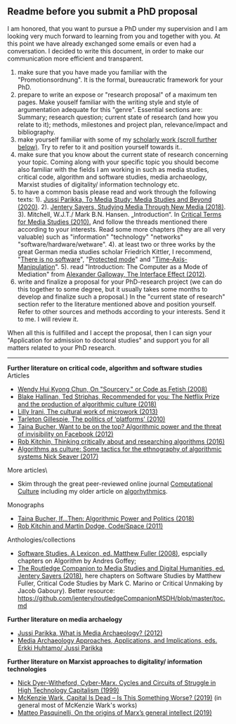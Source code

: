 ## Readme before you submit a PhD proposal

I am honored, that you want to pursue a PhD under my supervision and I am looking very much forward to learning from you and together with you. At this point we have already exchanged some emails or even had a conversation. I decided to write this document, in order to make our communication more efficient and transparent. 

1. make sure that you have made you familiar with the "Promotionsordnung". It is the formal, bureaucratic framework for your PhD. 
2. prepare to write an expose or "research proposal" of a maximum ten pages. Make youself familiar with the writing style and style of argumentation adequate for this "genre". Essential sections are: Summary; research question; current state of research (and how you relate to it); methods, milestones and project plan, relevance/impact and bibliography.   
3. make yourself familiar with some of my [scholarly work (scroll further below)](https://orcid.org/0000-0002-7922-735X). Try to refer to it and position yourself towards it..  
4. make sure that you know about the current state of research concerning your topic. Coming along with your specific topic you should become also familiar with the fields I am working in such as media studies, critical code, algorithm and software studies, media archaeology, Marxist studies of digitality/ information technology etc. 
5. to have a common basis please read and work through the following texts: 1). [Jussi Parikka, To Media Study: Media Studies and Beyond (2020)](https://mast-nemla.org/wp-content/uploads/2020/04/MAST_Vol1_No1.pdf). 2). [Jentery Sayers, Studying Media Through New Media (2018)](https://hcommons.org/deposits/objects/hc:19696/datastreams/CONTENT/content). 3). Mitchell, W.J.T./ Mark B.N. Hansen. „Introduction“. In [Critical Terms for Media Studies (2010).](https://www.bibliovault.org/BV.landing.epl?ISBN=9780226532554) And follow the threads mentioned there according to your interests. Read some more chapters (they are all very valuable) such as "information" "technology" "networks" "software/hardware/wetware". 4). at least two or three works by the great German media studies scholar Friedrich Kittler, I recommend, "[There is no software](http://raley.english.ucsb.edu/wp-content/Engl800/Kittler-nosoftware.pdf)", "[Protected mode](https://monoskop.org/images/1/1f/Kittler_Friedrich_1997_Protected_Mode.pdf)" and "[Time-Axis-Manipulation](https://doi.org/10.1215/17432197-3755144)". 5). read "Introduction: The Computer as a Mode
of Mediation" from [Alexander Galloway, The Interface Effect (2012)](https://politybooks.com/bookdetail/?isbn=9780745662527). 
6. write and finalize a proposal for your PhD-research project (we can do this together to some degree, but it usually takes some months to develop and finalize such a proposal.) In the "current state of research" section refer to the literature mentioned above and position yourself. Refer to other sources and methods according to your interests. Send it to me. I will review it. 

When all this is fullfilled and I accept the proposal, then I can sign your "Application for admission to doctoral studies" and support you for all matters related to your PhD research. 


* * *
**Further literature on critical code, algorithm and software studies**\
Articles 
- [Wendy Hui Kyong Chun, On "Sourcery," or Code as Fetish (2008)](https://repository.library.brown.edu/studio/item/bdr:405433/PDF/)
- [Blake Hallinan, Ted Striphas, Recommended for you: The Netflix Prize and the production of algorithmic culture
(2018)](https://doi.org/10.1177/1461444814538646)
- [Lilly Irani, The cultural work of microwork (2013)](https://doi.org/10.1177/1461444813511926)
- [Tarleton Gillespie, The politics of ‘platforms’ (2010)](https://doi.org/10.1177/1461444809342738)
- [Taina Bucher, Want to be on the top? Algorithmic power and the threat of invisibility on Facebook (2012)](https://doi.org/10.1177/1461444812440159)
- [Rob Kitchin, Thinking critically about and researching algorithms (2016)](https://doi.org/10.1080/1369118X.2016.1154087) 
- [Algorithms as culture: Some tactics for the ethnography of algorithmic systems
Nick Seaver (2017)](https://doi.org/10.1177/2053951717738104)

More articles\
- Skim through the great peer-reviewed online journal [Computational Culture](http://computationalculture.net/) including my older article on [algorhythmics](http://computationalculture.net/algorhythmics-understanding-micro-temporality-in-computational-cultures/).  

Monographs
- [Taina Bucher, If...Then: Algorithmic Power and Politics (2018)](https://www.oxfordscholarship.com/view/10.1093/oso/9780190493028.001.0001/oso-9780190493028) 
- [Rob Kitchin and Martin Dodge, Code/Space (2011)](https://mitpress.mit.edu/books/codespace) 

Anthologies/collections
- [Software Studies. A Lexicon, ed. Matthew Fuller (2008)](https://mitpress.mit.edu/books/software-studies), espcially chapters on Algorithm by Andres Goffey;  
- [The Routledge Companion to Media Studies and Digital Humanities, ed. Jentery Sayers (2018)](https://www.routledge.com/The-Routledge-Companion-to-Media-Studies-and-Digital-Humanities/Sayers/p/book/9781138844308), here chapters on Software Studies by Matthew Fuller, Critical Code Studies by Mark C. Marino or Critical Unmaking by Jacob Gaboury). Better resource: https://github.com/jentery/routledgeCompanionMSDH/blob/master/toc.md  


**Further literature on media archaelogy**
- [Jussi Parikka, What is Media Archaeology? (2012)](https://politybooks.com/bookdetail/?isbn=9780745650258) 
- [Media Archaeology Approaches, Applications, and Implications, eds. Erkki Huhtamo/ Jussi Parikka](https://www.ucpress.edu/book/9780520262744/media-archaeology)

**Further literature on Marxist approaches to digitality/ information technologies**
- [Nick Dyer-Witheford, Cyber-Marx. Cycles and Circuits of Struggle in High Technology Capitalism (1999)](https://www.press.uillinois.edu/books/catalog/66mwg3pc9780252067952.html)
- [McKenzie Wark, Capital Is Dead – Is This Something Worse? (2019)](https://www.versobooks.com/books/3056-capital-is-dead) (in general most of McKenzie Wark's works)
- [Matteo Pasquinelli, On the origins of Marx’s general intellect
(2019)](https://www.radicalphilosophy.com/wp-content/uploads/2019/12/rp206_pasquinelli.pdf)


